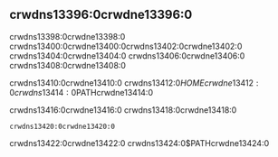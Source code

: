 <!-- Old link, do not remove -->
<a id="installing-binaries-from-cratesio-with-cargo-install"></a>

## crwdns13396:0crwdne13396:0

crwdns13398:0crwdne13398:0 crwdns13400:0crwdne13400:0<!-- ignore -->crwdns13402:0crwdne13402:0 crwdns13404:0crwdne13404:0 crwdns13406:0crwdne13406:0 crwdns13408:0crwdne13408:0

crwdns13410:0crwdne13410:0 crwdns13412:0$HOMEcrwdne13412:0 crwdns13414:0$PATHcrwdne13414:0

crwdns13416:0crwdne13416:0 crwdns13418:0crwdne13418:0

<!-- manual-regeneration
cargo install something you don't have, copy relevant output below
-->

```console
crwdns13420:0crwdne13420:0
```

crwdns13422:0crwdne13422:0 crwdns13424:0$PATHcrwdne13424:0

